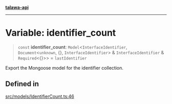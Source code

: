 [**talawa-api**](../../../README.md)

***

# Variable: identifier\_count

> `const` **identifier\_count**: `Model`\<`InterfaceIdentifier`, `Document`\<`unknown`, \{\}, `InterfaceIdentifier`\> & `InterfaceIdentifier` & `Required`\<\{\}\>\> = `lastIdentifier`

Export the Mongoose model for the identifier collection.

## Defined in

[src/models/IdentifierCount.ts:46](https://github.com/Suyash878/talawa-api/blob/f376d03c37e9acd046e7cc983947432c95f74442/src/models/IdentifierCount.ts#L46)
